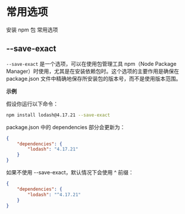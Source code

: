 # 常用选项

安装 npm 包 常用选项

## --save-exact

`--save-exact` 是一个选项，可以在使用包管理工具 npm（Node Package Manager）时使用，尤其是在安装依赖包时。这个选项的主要作用是确保在 package.json 文件中精确地保存所安装包的版本号，而不是使用版本范围。

**示例**

假设你运行以下命令：

```bash
npm install lodash@4.17.21 --save-exact
```

package.json 中的 dependencies 部分会更新为：

```json
{
	"dependencies": {
		"lodash": "4.17.21"
	}
}
```

如果不使用 --save-exact，默认情况下会使用 ^ 前缀：

```json
{
	"dependencies": {
		"lodash": "^4.17.21"
	}
}
```
